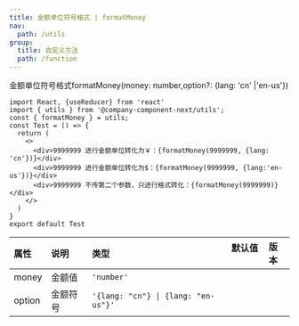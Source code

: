 ```yaml
---
title: 金额单位符号格式 | formatMoney
nav:
  path: /utils
group:
  title: 自定义方法
  path: /function
---
```


金额单位符号格式formatMoney(money: number,option?: {lang: 'cn' |'en-us'})
  ```tsx
  import React, {useReducer} from 'react'
  import { utils } from '@company-component-next/utils';
  const { formatMoney } = utils;
  const Test = () => {
    return (
      <>
        <div>9999999 进行金额单位转化为￥：{formatMoney(9999999, {lang: 'cn'})}</div>
        <div>9999999 进行金额单位转化为$：{formatMoney(9999999, {lang:'en-us'})}</div>
        <div>9999999 不传第二个参数，只进行格式转化：{formatMoney(9999999)}</div>
      </>
    )
  }
  export default Test
  ```

|属性 |说明 |类型 |默认值  |版本|
|:-----|:-----|:-----|:-----|:-----|
|money| 金额值 | `'number'`|
|option| 金额符号| `'{lang: "cn"} \| {lang: "en-us"}'`|